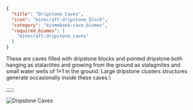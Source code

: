 ```json
{
  "title": "Dripstone Caves",
  "icon": "minecraft:dripstone_block",
  "category": "biomebook:cave_biomes",
  "required_biomes": [
    "minecraft:dripstone_caves"
  ]
}
```

These are caves filled with dripstone blocks and pointed dripstone both hanging as stalactites and growing from the ground as stalagmites and small water wells of 1×1 in the ground. Large dripstone clusters structures generate occasionally inside these caves.\

;;;;;

![Dripstone Caves](biomebook:textures/gui/biomes/dripstone_caves.png,fit)